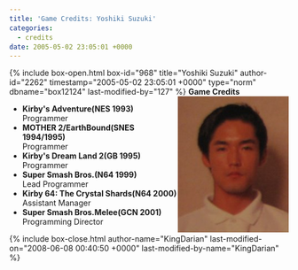 ```yaml
---
title: 'Game Credits: Yoshiki Suzuki'
categories:
  - credits
date: 2005-05-02 23:05:01 +0000
---
```

{% include box-open.html box-id="968" title="Yoshiki Suzuki" author-id="2262" timestamp="2005-05-02 23:05:01 +0000" type="norm" dbname="box12124" last-modified-by="127" %}
<img src="yoshikisuzuki.JPG" align="right" />
<b>Game Credits</b>
<UL>
<LI><b>Kirby's Adventure(NES 1993)</b><BR />
Programmer</LI>
<LI><b>MOTHER 2/EarthBound(SNES 1994/1995)</b><BR />
Programmer</LI>
<LI><b>Kirby's Dream Land 2(GB 1995)</b><BR />
Programmer</LI>
<LI><b>Super Smash Bros.(N64 1999)</b><BR />
Lead Programmer</LI>
<LI><b>Kirby 64: The Crystal Shards(N64 2000)</b><BR />
Assistant Manager</LI>
<LI><b>Super Smash Bros.Melee(GCN 2001)</b><BR />
Programming Director</LI>
</UL>
{% include box-close.html author-name="KingDarian" last-modified-on="2008-06-08 00:40:50 +0000" last-modified-by-name="KingDarian" %}
